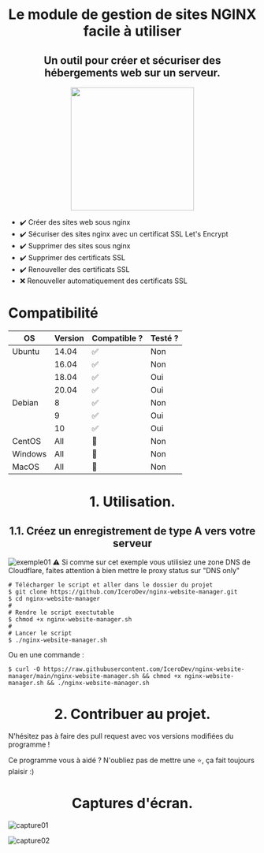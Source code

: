 
<h1 align="center">Le module de gestion de sites NGINX facile à utiliser</h1>
<h2 align="center">Un outil pour créer et sécuriser des hébergements web sur un serveur.</h2>
<p align="center">
  
  <img width="250" src="https://share.thehostingbot.xyz/sZka9bw.png">
</p>

* ✔️ Créer des sites web sous nginx
* ✔️ Sécuriser des sites nginx avec un certificat SSL Let's Encrypt
* ✔️ Supprimer des sites sous nginx
* ✔️ Supprimer des certificats SSL
* ✔️ Renouveller des certificats SSL
* ❌ Renouveller automatiquement des certificats SSL
<h1>Compatibilité</h1>

| OS               | Version | Compatible ?       | Testé ?     |
| ---------------- | ------- | ------------------ | ----------- |
| Ubuntu           | 14.04   | :white_check_mark: | Non         |
|                  | 16.04   | :white_check_mark: | Non         |
|                  | 18.04   | :white_check_mark: | Oui         |
|                  | 20.04   | :white_check_mark: | Oui         |
| Debian           | 8       | :white_check_mark: | Non         |
|                  | 9       | :white_check_mark: | Oui         |
|                  | 10      | :white_check_mark: | Oui         |
| CentOS           | All     | :red_circle:       | Non         |
| Windows          | All     | :red_circle:       | Non         |
| MacOS            | All     | :red_circle:       | Non         |

<h1 align="center">1. Utilisation.</h1>
<h2 align="center">1.1. Créez un enregistrement de type A vers votre serveur</h2>

![exemple01](https://share.thehostingbot.xyz/ZSX6lCK.png)
⚠️ Si comme sur cet exemple vous utilisiez une zone DNS de Cloudflare, faites attention à bien mettre le proxy status sur "DNS only"

```
# Télécharger le script et aller dans le dossier du projet
$ git clone https://github.com/IceroDev/nginx-website-manager.git
$ cd nginx-website-manager
#
# Rendre le script exectutable
$ chmod +x nginx-website-manager.sh
#
# Lancer le script
$ ./nginx-website-manager.sh
```
Ou en une commande :
```
$ curl -O https://raw.githubusercontent.com/IceroDev/nginx-website-manager/main/nginx-website-manager.sh && chmod +x nginx-website-manager.sh && ./nginx-website-manager.sh
```

<h1 align="center">2. Contribuer au projet.</h1>
N'hésitez pas à faire des pull request avec vos versions modifiées du programme !

Ce programme vous à aidé ? N'oubliez pas de mettre une ⭐, ça fait toujours plaisir :)

<h1 align="center">Captures d'écran.</h1>

![capture01](https://share.thehostingbot.xyz/F2D9aKT.png)

![capture02](https://share.thehostingbot.xyz/ovGVRcU.png)

